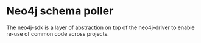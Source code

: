# Neo4j schema poller

The neo4j-sdk is a layer of abstraction on top of the neo4j-driver to enable re-use of common code across projects.
